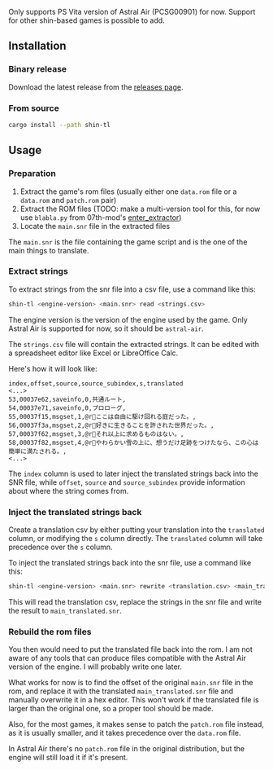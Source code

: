 
Only supports PS Vita version of Astral Air (PCSG00901) for now. Support for other shin-based games is possible to add.

## Installation

### Binary release

Download the latest release from the [releases page](https://github.com/DCNick3/shin-translation-tools/releases).

### From source

```bash
cargo install --path shin-tl
```

## Usage

### Preparation 

1. Extract the game's rom files (usually either one `data.rom` file or a `data.rom` and `patch.rom` pair)
2. Extract the ROM files (TODO: make a multi-version tool for this, for now use `blabla.py` from 07th-mod's [enter_extractor](https://github.com/07th-mod/enter_extractor/blob/master/blabla.py))
3. Locate the `main.snr` file in the extracted files

The `main.snr` is the file containing the game script and is the one of the main things to translate.

### Extract strings

To extract strings from the snr file into a csv file, use a command like this: 

```bash
shin-tl <engine-version> <main.snr> read <strings.csv>
```

The engine version is the version of the engine used by the game. Only Astral Air is supported for now, so it should be `astral-air`.

The `strings.csv` file will contain the extracted strings. It can be edited with a spreadsheet editor like Excel or LibreOffice Calc.

Here's how it will look like:

```csv
index,offset,source,source_subindex,s,translated
<...>
53,00037e62,saveinfo,0,共通ルート,
54,00037e71,saveinfo,0,プロローグ,
55,00037f15,msgset,1,@rここは自由に駆け回れる庭だった。,
56,00037f3a,msgset,2,@r好きに生きることを許された世界だった。,
57,00037f62,msgset,3,@rそれ以上に求めるものはない。,
58,00037f82,msgset,4,@rやわらかい雪の上に、想うだけ足跡をつけたなら、この心は簡単に満たされる。,
<...>
```

The `index` column is used to later inject the translated strings back into the SNR file, while `offset`, `source` and `source_subindex` provide information about where the string comes from.

### Inject the translated strings back

Create a translation csv by either putting your translation into the `translated` column, or modifying the `s` column directly. The `translated` column will take precedence over the `s` column.

To inject the translated strings back into the snr file, use a command like this:

```bash
shin-tl <engine-version> <main.snr> rewrite <translation.csv> <main_translated.snr>
```

This will read the translation csv, replace the strings in the snr file and write the result to `main_translated.snr`.

### Rebuild the rom files

You then would need to put the translated file back into the rom. I am not aware of any tools that can produce files compatible with the Astral Air version of the engine. I will probably write one later.

What works for now is to find the offset of the original `main.snr` file in the rom, and replace it with the translated `main_translated.snr` file and manually overwrite it in a hex editor. This won't work if the translated file is larger than the original one, so a proper tool should be made.

Also, for the most games, it makes sense to patch the `patch.rom` file instead, as it is usually smaller, and it takes precedence over the `data.rom` file.

In Astral Air there's no `patch.rom` file in the original distribution, but the engine will still load it if it's present.